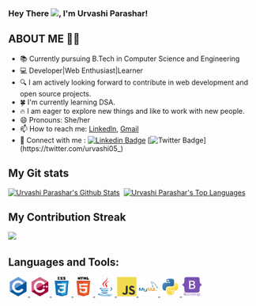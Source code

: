 


### Hey There <img src="https://raw.githubusercontent.com/MartinHeinz/MartinHeinz/master/wave.gif" width="30px">, I'm Urvashi Parashar!

## ABOUT ME 💁‍♀️
- 📚 Currently pursuing B.Tech in Computer Science and Engineering 
- 💻 Developer|Web Enthusiast|Learner
- 🔍 I am actively looking forward to contribute in web development and open source projects.
- 🍀 I'm currently learning DSA.
- 🔥 I am eager to explore new things and like to work with new people.
- 😄 Pronouns: She/her
- 📫 How to reach me: [Linkedln](https://www.linkedin.com/in/urvashi-parashar-a863b51aa/), [Gmail](urvashiparashar2001@gmail.com)
- 🤝 Connect with me : [![Linkedin Badge](https://img.shields.io/badge/-urvashiparashar-purple?style=plastic-square&logo=Linkedin&logoColor=white&link=https://www.linkedin.com/in/urvashi-parashar-a863b51aa/)](https://www.linkedin.com/in/urvashi-parashar-a863b51aa/) [![Twitter Badge](https://img.shields.io/badge/-urvashi05_-purple?style=plastic-square&logo=twitter&logoColor=white&link=https://twitter.com/urvashi05_)](https://twitter.com/urvashi05_)


<h2>My Git stats</h2>
 <a href="https://github.com/urvashiparashar/github-readme-stats"><img alt="Urvashi Parashar's Github Stats" src="https://github-readme-stats.vercel.app/api?username=urvashiparashar&show_icons=true&count_private=true&theme=radical&hide_border=false&bg_color=0D1117" /></a>&nbsp;
<a href="https://github.com/urvashiparashar/github-readme-stats"><img alt="Urvashi Parashar's Top Languages" src="https://github-readme-stats.vercel.app/api/top-langs/?username=urvashiparashar&langs_count=8&count_private=true&layout=compact&theme=radical&hide_border=false&bg_color=0D1117" /></a>
<h2>My Contribution Streak</h2>
<img src="https://github-readme-streak-stats.herokuapp.com/?user=urvashiparashar&theme=radical"/>



<h2>Languages and Tools:</h2>

<!-- - 🖥️ : [![C++ Badge](https://img.shields.io/badge/-C++-1d1d1e?style=plastic-square&logo=C%2B%2B&logoColor=blue&link=https://dev-cpp.com/)](https://dev-cpp.com/) [![Java Badge](https://img.shields.io/badge/-JAVA-1d1d1e?style=plastic-square&logo=Java&logoColor=white&link=https://www.java.com/en/)](https://www.java.com/en/) 
 [![Mysql Badge](https://img.shields.io/badge/-Mysql-1d1d1e?style=plastic-square&logo=MYSQL&logoColor=white&link=https://www.mysql.com/)](https://www.mysql.com/) 
 [![Python Badge](https://img.shields.io/badge/-Python-1d1d1e?style=plastic-square&logo=Python&logoColor=blue&link=https://www.python.org/)](https://www.python.org/)
- 🔧 : [![Vscode](https://img.shields.io/badge/-Visual%20Studio-1d1d1e?style=plastic-square&logo=Visual%20Studio%20Code&logoColor=blue&link=https://code.visualstudio.com/)](https://code.visualstudio.com/) [![Android Studio](https://img.shields.io/badge/-Android%20Studio-1d1d1e?style=plastic-square&logo=Android%20Studio&logoColor=32CD32&link=https://developer.android.com/studio/)](https://developer.android.com/studio/) -->




 <p align="left"> 
<a href="https://www.cprogramming.com/" target="_blank"> <img src="https://raw.githubusercontent.com/devicons/devicon/master/icons/c/c-original.svg" alt="c" width="40" height="40"/> </a>
<a href="https://www.w3schools.com/cpp/" target="_blank"> <img src="https://raw.githubusercontent.com/devicons/devicon/master/icons/cplusplus/cplusplus-original.svg" alt="cplusplus" width="40" height="40"/> </a> <a href="https://www.w3schools.com/css/" target="_blank"> <img src="https://raw.githubusercontent.com/devicons/devicon/master/icons/css3/css3-original-wordmark.svg" alt="css3" width="40" height="40"/> </a><a href="https://www.w3.org/html/" target="_blank"> <img src="https://raw.githubusercontent.com/devicons/devicon/master/icons/html5/html5-original-wordmark.svg" alt="html5" width="40" height="40"/> </a> <a href="https://www.java.com" target="_blank"> <img src="https://raw.githubusercontent.com/devicons/devicon/master/icons/java/java-original.svg" alt="java" width="40" height="40"/> </a> <a href="https://developer.mozilla.org/en-US/docs/Web/JavaScript" target="_blank"> <img src="https://raw.githubusercontent.com/devicons/devicon/master/icons/javascript/javascript-original.svg" alt="javascript" width="40" height="40"/> </a> <a href="https://www.mysql.com/" target="_blank"> <img src="https://raw.githubusercontent.com/devicons/devicon/master/icons/mysql/mysql-original-wordmark.svg" alt="mysql" width="40" height="40"/> </a><a href="https://www.python.org" target="_blank"> <img src="https://raw.githubusercontent.com/devicons/devicon/master/icons/python/python-original.svg" alt="python" width="40" height="40"/> </a> <a href="https://getbootstrap.com" target="_blank"> <img src="https://raw.githubusercontent.com/devicons/devicon/master/icons/bootstrap/bootstrap-plain-wordmark.svg" alt="bootstrap" width="40" height="40"/> </a> 
 
</p> 


<!--
**urvashiparashar/urvashiparashar** is a ✨ _special_ ✨ repository because its `README.md` (this file) appears on your GitHub profile.

Here are some ideas to get you started:

- 🔭 I’m currently working on ...
- 🌱 I’m currently learning ...
- 👯 I’m looking to collaborate on ...
- 🤔 I’m looking for help with ...
- 💬 Ask me about ...
- 📫 How to reach me: ...
- 😄 Pronouns: ...
- ⚡ Fun fact: ...
-->
